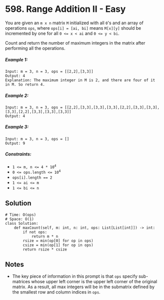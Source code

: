 # 598. Range Addition II - Easy

You are given an `m x n` matrix `M` initialized with all `0`'s and an array of operations `ops`, where `ops[i] = [ai, bi]` means `M[x][y]` should be incremented by one for all `0 <= x < ai` and `0 <= y < bi`.

Count and return the number of maximum integers in the matrix after performing all the operations.

##### Example 1:

```
Input: m = 3, n = 3, ops = [[2,2],[3,3]]
Output: 4
Explanation: The maximum integer in M is 2, and there are four of it in M. So return 4.
```

##### Example 2:

```
Input: m = 3, n = 3, ops = [[2,2],[3,3],[3,3],[3,3],[2,2],[3,3],[3,3],[3,3],[2,2],[3,3],[3,3],[3,3]]
Output: 4
```

##### Example 3:

```
Input: m = 3, n = 3, ops = []
Output: 9
```

##### Constraints:

- <code>1 <= m, n <= 4 * 10<sup>4</sup></code>
- <code>0 <= ops.length <= 10<sup>4</sup></code>
- <code>ops[i].length == 2</code>
- <code>1 <= ai <= m</code>
- <code>1 <= bi <= n</code>

## Solution

```
# Time: O(ops)
# Space: O(1)
class Solution:
    def maxCount(self, m: int, n: int, ops: List[List[int]]) -> int:
        if not ops:
            return m * n
        rsize = min(op[0] for op in ops)
        csize = min(op[1] for op in ops)
        return rsize * csize
```

## Notes
- The key piece of information in this prompt is that `ops` specify sub-matrices whose upper left corner is the upper left corner of the original matrix. As a result, all max integers will be in the submatrix defined by the smallest row and column indices in `ops`.